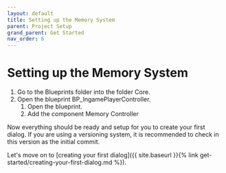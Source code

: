 ```yaml
---
layout: default
title: Setting up the Memory System
parent: Project Setup
grand_parent: Get Started
nav_order: 6
---
```


# Setting up the Memory System
1. Go to the Blueprints folder into the folder Core.
2. Open the blueprint BP_IngamePlayerController.
    1. Open the blueprint.
    1. Add the component Memory Controller

Now everything should be ready and setup for you to create your first dialog. If you are using a versioning system, it is recommended to check in this version as the initial commit.

Let's move on to [creating your first dialog]({{ site.baseurl }}{% link get-started/creating-your-first-dialog.md %}).